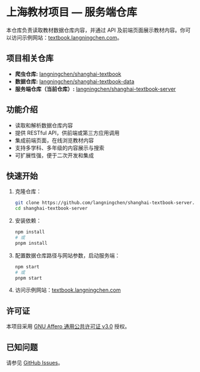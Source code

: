 # 上海教材项目 — 服务端仓库

本仓库负责读取教材数据仓库内容，并通过 API 及前端页面展示教材内容。你可以访问示例网站：[textbook.langningchen.com](https://textbook.langningchen.com)。

## 项目相关仓库

- **爬虫仓库:** [langningchen/shanghai-textbook](https://github.com/langningchen/shanghai-textbook)
- **数据仓库:** [langningchen/shanghai-textbook-data](https://github.com/langningchen/shanghai-textbook-data)
- **服务端仓库（当前仓库）:** [langningchen/shanghai-textbook-server](https://github.com/langningchen/shanghai-textbook-server)

## 功能介绍

- 读取和解析数据仓库内容
- 提供 RESTful API，供前端或第三方应用调用
- 集成前端页面，在线浏览教材内容
- 支持多学科、多年级的内容展示与搜索
- 可扩展性强，便于二次开发和集成

## 快速开始

1. 克隆仓库：
   ```bash
   git clone https://github.com/langningchen/shanghai-textbook-server.git
   cd shanghai-textbook-server
   ```
2. 安装依赖：
   ```bash
   npm install
   # 或
   pnpm install
   ```
3. 配置数据仓库路径与网站参数，启动服务端：
   ```bash
   npm start
   # 或
   pnpm start
   ```
4. 访问示例网站：[textbook.langningchen.com](https://textbook.langningchen.com)

## 许可证

本项目采用 [GNU Affero 通用公共许可证 v3.0](https://github.com/langningchen/shanghai-textbook-server/blob/main/LICENSE) 授权。

## 已知问题

请参见 [GitHub Issues](https://github.com/langningchen/shanghai-textbook-server/issues)。
